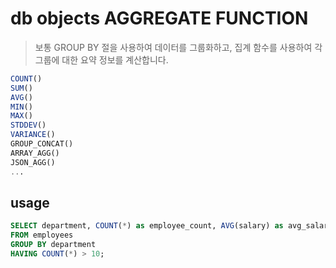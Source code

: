 # db objects AGGREGATE FUNCTION

> 보통 GROUP BY 절을 사용하여 데이터를 그룹화하고, 집계 함수를 사용하여 각 그룹에 대한 요약 정보를 계산합니다.

```sql
COUNT()
SUM()
AVG()
MIN()
MAX()
STDDEV()
VARIANCE()
GROUP_CONCAT()
ARRAY_AGG()
JSON_AGG()
...
```

## usage

```sql
SELECT department, COUNT(*) as employee_count, AVG(salary) as avg_salary
FROM employees
GROUP BY department
HAVING COUNT(*) > 10;
```
